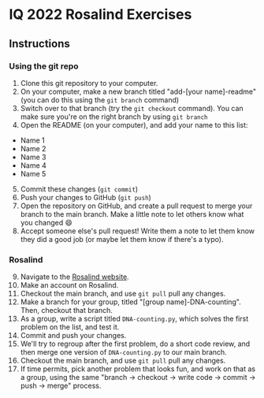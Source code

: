 # IQ 2022 Rosalind Exercises

## Instructions
### Using the git repo

1. Clone this git repository to your computer.
2. On your computer, make a new branch titled "add-[your name]-readme" (you can do this using the `git branch` command)
3. Switch over to that branch (try the `git checkout` command). You can make sure you're on the right branch by using `git branch`
4. Open the README (on your computer), and add your name to this list:
  - Name 1
  - Name 2
  - Name 3
  - Name 4
  - Name 5  
 
5. Commit these changes (`git commit`)
6. Push your changes to GitHub (`git push`)
7. Open the repository on GitHub, and create a pull request to merge your branch to the main branch. Make a little note to let others know what you changed :smile:
8. Accept someone else's pull request! Write them a note to let them know they did a good job (or maybe let them know if there's a typo).


### Rosalind
9. Navigate to the [Rosalind website](https://rosalind.info/problems/list-view/).
10. Make an account on Rosalind. 
11. Checkout the main branch, and use `git pull` pull any changes.
12. Make a branch for your group, titled "[group name]-DNA-counting". Then, checkout that branch.
13. As a group, write a script titled `DNA-counting.py`, which solves the first problem on the list, and test it. 
14. Commit and push your changes.
15. We'll try to regroup after the first problem, do a short code review, and then merge one version of `DNA-counting.py` to our main branch. 
16. Checkout the main branch, and use `git pull` pull any changes.
17. If time permits, pick another problem that looks fun, and work on that as a group, using the same "branch -> checkout -> write code -> commit -> push -> merge" process.

